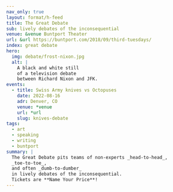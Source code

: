 ```yaml
---
nav_only: true
layout: format/h-feed
title: The Great Debate
sub: lively debates of the inconsequential
venue: &venue Buntport Theater
url: &url https://buntport.com/2018/09/third-tuesdays/
index: great debate
hero:
  img: debate/frost-nixon.jpg
  alt: |
    A black and white still
    of a television debate
    between Richard Nixon and JFK.
events:
  - title: Swiss Army knives vs Octopuses
    date: 2022-08-16
    adr: Denver, CO
    venue: *venue
    url: *url
    slug: knives-debate
tags:
  - art
  - speaking
  - writing
  - buntport
summary: |
  The Great Debate pits teams of non-experts _head-to-head_,
  _toe-to-toe_,
  and often _dumb-to-dumber_
  in lively debates of the inconsequential.
  Tickets are **Name Your Price**!
---
```

